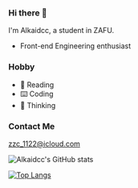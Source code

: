 ### Hi there 👋
I'm Alkaidcc, a student in ZAFU.
- Front-end Engineering enthusiast
### Hobby
- 📖 Reading
- ⌨️ Coding
- 💭 Thinking

### Contact Me
[zzc_1122@icloud.com](mailto:zzc_1122@icloud.com)

![Alkaidcc's GitHub stats](https://github-readme-stats.vercel.app/api?username=alkaidcc&show_icons=true&theme=radical&count_private=true)

[![Top Langs](https://github-readme-stats.vercel.app/api/top-langs/?username=alkaidcc&exclude_repo=Alkaidcc.github.io,Mess&layout=compact)](https://github.com/anuraghazra/github-readme-stats)
<!--
**Alkaidcc/Alkaidcc** is a ✨ _special_ ✨ repository because its `README.md` (this file) appears on your GitHub profile.

Here are some ideas to get you started:

- 🔭 I’m currently working on ...
- 🌱 I’m currently learning ...
- 👯 I’m looking to collaborate on ...
- 🤔 I’m looking for help with ...
- 💬 Ask me about ...
- 📫 How to reach me: ...
- 😄 Pronouns: ...
- ⚡ Fun fact: ...
-->
